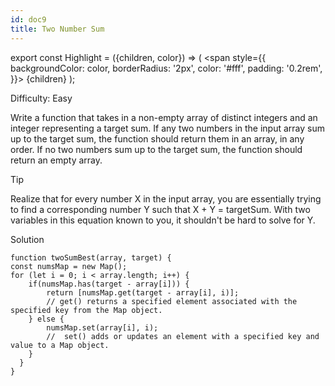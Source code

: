 ```yaml
---
id: doc9
title: Two Number Sum
---
```


export const Highlight = ({children, color}) => (
<span
style={{
      backgroundColor: color,
      borderRadius: '2px',
      color: '#fff',
      padding: '0.2rem',
    }}>
{children}
</span>
);

<Highlight color="#25c2a0">Difficulty: Easy</Highlight>

Write a function that takes in a non-empty array of distinct integers and an
integer representing a target sum. If any two numbers in the input array sum
up to the target sum, the function should return them in an array, in any
order. If no two numbers sum up to the target sum, the function should return
an empty array.

<Highlight color="#1877F2">Tip</Highlight>

Realize that for every number X in the input array, you are essentially trying to find a corresponding number Y such that X + Y = targetSum. With two variables in this equation known to you, it shouldn't be hard to solve for Y.

<Highlight color="#3f2dff">Solution</Highlight>

    function twoSumBest(array, target) {
    const numsMap = new Map();
    for (let i = 0; i < array.length; i++) {
        if(numsMap.has(target - array[i])) {
            return [numsMap.get(target - array[i], i)];
            // get() returns a specified element associated with the specified key from the Map object.
        } else {
            numsMap.set(array[i], i);
            //  set() adds or updates an element with a specified key and value to a Map object.
        }
      }
    }

